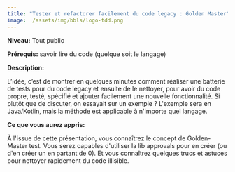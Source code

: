 ```yaml
---
title: "Tester et refactorer facilement du code legacy : Golden Master"
image:  /assets/img/bbls/logo-tdd.png
---
```


**Niveau:** Tout public

**Prérequis:** savoir lire du code (quelque soit le langage)

**Description:**

L’idée, c’est de montrer en quelques minutes comment réaliser une batterie de tests pour du code legacy et ensuite de le nettoyer, pour avoir du code propre, testé, spécifié et ajouter facilement une nouvelle fonctionnalité.
Si plutôt que de discuter, on essayait sur un exemple ?
L'exemple sera en Java/Kotlin, mais la méthode est applicable à n'importe quel langage.

**Ce que vous aurez appris:**

À l'issue de cette présentation, vous connaîtrez le concept de Golden-Master test.
Vous serez capables d'utiliser la lib approvals pour en créer (ou d'en créer un en partant de 0).
Et vous connaîtrez quelques trucs et astuces pour nettoyer rapidement du code illisible.
